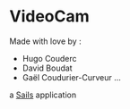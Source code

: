 # VideoCam

Made with love by :
  - Hugo Couderc
  - David Boudat
  - Gaël Coudurier-Curveur
  ...

a [Sails](http://sailsjs.org) application
